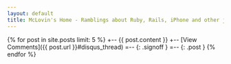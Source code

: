```yaml
---
layout: default
title: McLovin's Home - Ramblings about Ruby, Rails, iPhone and other joys of life
---
```


{% for post in site.posts limit: 5 %}
+--
  {{ post.content }}
  +--
  [View Comments]({{ post.url }}#disqus_thread) 
  =-- {: .signoff }
=-- {: .post }
{% endfor %}
